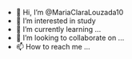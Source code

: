 - 👋 Hi, I’m @MariaClaraLouzada10
- 👀 I’m interested in study
- 🌱 I’m currently learning ...
- 💞️ I’m looking to collaborate on ...
- 📫 How to reach me ...

<!---
MariaClaraLouzada10/MariaClaraLouzada10 is a ✨ special ✨ repository because its `README.md` (this file) appears on your GitHub profile.
You can click the Preview link to take a look at your changes.
--->
